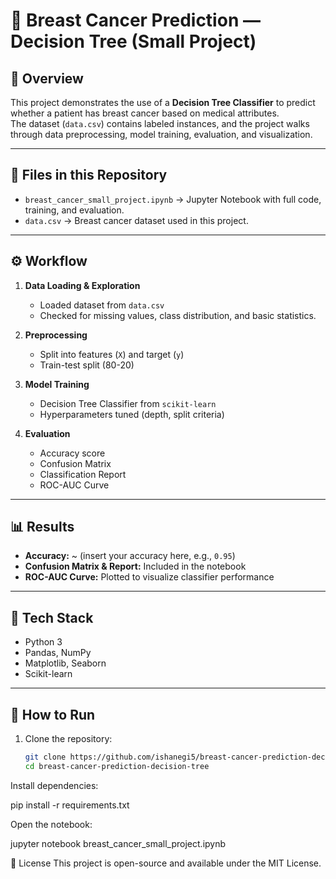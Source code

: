 # 🧠 Breast Cancer Prediction — Decision Tree (Small Project)

## 📌 Overview
This project demonstrates the use of a **Decision Tree Classifier** to predict whether a patient has breast cancer based on medical attributes.  
The dataset (`data.csv`) contains labeled instances, and the project walks through data preprocessing, model training, evaluation, and visualization.

---

## 📂 Files in this Repository
- `breast_cancer_small_project.ipynb` → Jupyter Notebook with full code, training, and evaluation.
- `data.csv` → Breast cancer dataset used in this project.


---

## ⚙️ Workflow
1. **Data Loading & Exploration**
   - Loaded dataset from `data.csv`
   - Checked for missing values, class distribution, and basic statistics.

2. **Preprocessing**
   - Split into features (`X`) and target (`y`)
   - Train-test split (80-20)

3. **Model Training**
   - Decision Tree Classifier from `scikit-learn`
   - Hyperparameters tuned (depth, split criteria)

4. **Evaluation**
   - Accuracy score
   - Confusion Matrix
   - Classification Report
   - ROC-AUC Curve

---

## 📊 Results
- **Accuracy:** ~ (insert your accuracy here, e.g., `0.95`)
- **Confusion Matrix & Report:** Included in the notebook
- **ROC-AUC Curve:** Plotted to visualize classifier performance

---

## 🚀 Tech Stack
- Python 3
- Pandas, NumPy
- Matplotlib, Seaborn
- Scikit-learn

---

## 📌 How to Run
1. Clone the repository:
   ```bash
   git clone https://github.com/ishanegi5/breast-cancer-prediction-decision-tree.git
   cd breast-cancer-prediction-decision-tree
   
Install dependencies:


pip install -r requirements.txt

Open the notebook:

jupyter notebook breast_cancer_small_project.ipynb

📜 License
This project is open-source and available under the MIT License.

